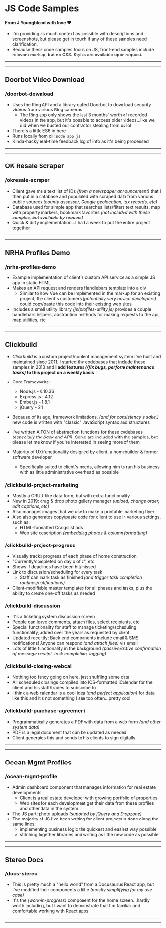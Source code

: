 
# JS Code Samples
#### From J Youngblood with love ❤️

* I'm providing as much context as possible with descriptions and screenshots, but please get in touch if any of these samples need clarification.
* Because these code samples focus on JS, front-end samples include relevant markup, but no CSS. Styles are available upon request.

---
---

## Doorbot Video Download
### /doorbot-download

- Uses the Ring API and a library called Doorbot to download security videos from various Ring cameras
  - The Ring app only shows the last 3 months' worth of recorded videos in the app, but it's possible to access older videos...like we did when we busted our contractor stealing from us lol
- There's a little ES6 in here
- Runs locally from cli:  `node app.js`
- Kinda-hacky real-time feedback log of info as it's being processed

---
---

## OK Resale Scraper
### /okresale-scraper
- Client gave me a text list of IDs _(from a newspaper announcement)_ that I then put in a database and populated with scraped data from various public sources _(county assessor, Google geolocation, tax records, etc)_
- Database used for simple app that searches lists/filters text results, map with property markers, bookmark favorites _(not included with these samples, but available by request)_
- Quick & dirty implementation...I had a week to put the entire project together

---
---

## NRHA Profiles Demo
### /nrha-profiles-demo

- Example implementation of client's custom API service as a simple JS app in static HTML
- Makes an API request and renders Handlebars template into a div
   - Similar to how Vue can be implemented in the markup for an existing project, the client's customers _(potentially very novice developers)_ could copy/paste this code into their existing web sites
- Includes a small utility library _(js/profiles-utility.js)_ provides a couple handlebars helpers, abstraction methods for making requests to the api, map utilities, etc


---
---














## Clickbuild

- _Clickbuild_ is a custom project/content management system I've built and maintained since 2011. I started the codebases that include these samples in 2013 and **I add features _(/fix bugs, perform maintenance tasks)_ to this project on a weekly basis**

- Core Frameworks:
  - Node.js - 0.10.36
  - Express.js - 4.12
  - Ember.js - 1.8.1
  - jQuery - 2.1

- Because of its age, framework limitations, _(and for consistency's sake,)_ new code is written with "classic" JavaScript syntax and structures

- I've written A TON of abstraction functions for these codebases _(especially the back end API)_. Some are included with the samples, but please let me know if you're interested in seeing more of them

- Majority of UX/functionality designed by client, a homebuilder & former software developer
  - Specifically suited to client's needs, allowing him to run his business with as little administrative overhead as possible



### /clickbuild-project-marketing
- Mostly a CRUD-like data form, but with extra functionality
- New in 2019: drag & drop photo gallery manager _(upload, change order, edit captions, etc)_
- Also manages images that we use to make a printable marketing flyer
- Also also generates copy/paste code for client to use in various settings, such as:
  - HTML-formatted Craigslist ads
  - Web site description _(embedding photos & column formatting)_



### /clickbuild-project-progress
- Visually tracks progress of each phase of home construction
- "Currently/completed on day x of x", etc
- Shows if deadlines have been hit/missed
- Link to discussion/scheduling for every task
  - Staff can mark task as finished _(and trigger task completion routines/notifications)_
- Client-modifiable master templates for all phases and tasks, plus the ability to create one-off tasks as needed



### /clickbuild-discussion
- It's a ticketing system discussion screen
- People can leave comments, attach files, select recipients, etc
- Special functionality for staff to manage ticketing/scheduling functionality, added over the years as requested by client.
- Updated recently: Back end components include email & SMS notifications! Anyone can respond _(and attach files)_ via email
- Lots of little functionality in the background _(passive/active confirmation of message receipt, task completion, logging)_



### /clickbuild-closing-webcal
- Nothing too fancy going on here, just shuffling some data
- All scheduled closings compiled into ICS-formatted iCalendar for the client and his staff/trades to subscribe to
- I think a web calendar is a cool idea _(and perfect application)_ for data like this and it's not something I see too often...pretty cool


### /clickbuild-purchase-agreement
- Programmatically generates a PDF with data from a web form _(and other system data)_
- PDF is a legal document that can be updated as needed
- Client generates this and sends to his clients to sign digitally




---
---

## Ocean Mgmt Profiles
### /ocean-mgmt-profile

- Admin dashboard component that manages information for real estate developments
  - Client is a real estate developer with growing portfolio of properties
  - Web sites for each development get their data from these profiles and other data in the system
- The JS part: photo uploads _(suported by jQuery and Dropzone)_
- The majority of JS I've been writing for client projects is done along the same lines:
  - implementing business logic the quickest and easiest way possible
  - stitching together libraries and writing as little new code as possible

---
---

## Stereo Docs
### /docs-stereo
- This is pretty much a "hello world" from a Docusaurus React app, but I've modified their components a little _(mostly simplifying for my use case)_
- It's the _(work-in-progress)_ component for the home screen...hardly worth including, but I want to demonstrate that I'm familiar and comfortable working with React apps

---
---


